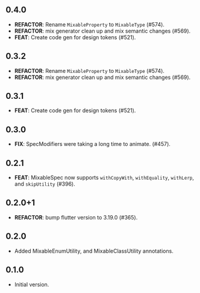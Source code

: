## 0.4.0

 - **REFACTOR**: Rename `MixableProperty` to `MixableType` (#574).
 - **REFACTOR**: mix generator clean up and mix semantic changes (#569).
 - **FEAT**: Create code gen for design tokens (#521).

## 0.3.2

 - **REFACTOR**: Rename `MixableProperty` to `MixableType` (#574).
 - **REFACTOR**: mix generator clean up and mix semantic changes (#569).

## 0.3.1

 - **FEAT**: Create code gen for design tokens (#521).

## 0.3.0

 - **FIX**: SpecModifiers were taking a long time to animate. (#457).

## 0.2.1

 - **FEAT**: MixableSpec now supports `withCopyWith`, `withEquality`, `withLerp`, and `skipUtility` (#396).

## 0.2.0+1

 - **REFACTOR**: bump flutter version to 3.19.0 (#365).

## 0.2.0

- Added MixableEnumUtility, and MixableClassUtility annotations.

## 0.1.0

- Initial version.
